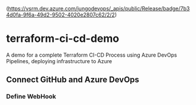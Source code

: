(https://vsrm.dev.azure.com/jungodevops/_apis/public/Release/badge/7b34d0fa-9f6a-49d2-9502-4020e2807c62/2/2)

# terraform-ci-cd-demo

A demo for a complete Terraform CI-CD Process using Azure DevOps Pipelines, deploying infrastructure to Azure

## Connect GitHub and Azure DevOps

### Define WebHook
